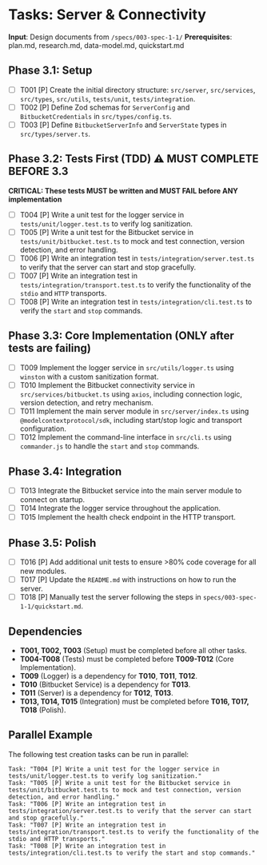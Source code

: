 # Tasks: Server & Connectivity

**Input**: Design documents from `/specs/003-spec-1-1/`
**Prerequisites**: plan.md, research.md, data-model.md, quickstart.md

## Phase 3.1: Setup
- [ ] T001 [P] Create the initial directory structure: `src/server`, `src/services`, `src/types`, `src/utils`, `tests/unit`, `tests/integration`.
- [ ] T002 [P] Define Zod schemas for `ServerConfig` and `BitbucketCredentials` in `src/types/config.ts`.
- [ ] T003 [P] Define `BitbucketServerInfo` and `ServerState` types in `src/types/server.ts`.

## Phase 3.2: Tests First (TDD) ⚠️ MUST COMPLETE BEFORE 3.3
**CRITICAL: These tests MUST be written and MUST FAIL before ANY implementation**
- [ ] T004 [P] Write a unit test for the logger service in `tests/unit/logger.test.ts` to verify log sanitization.
- [ ] T005 [P] Write a unit test for the Bitbucket service in `tests/unit/bitbucket.test.ts` to mock and test connection, version detection, and error handling.
- [ ] T006 [P] Write an integration test in `tests/integration/server.test.ts` to verify that the server can start and stop gracefully.
- [ ] T007 [P] Write an integration test in `tests/integration/transport.test.ts` to verify the functionality of the `stdio` and `HTTP` transports.
- [ ] T008 [P] Write an integration test in `tests/integration/cli.test.ts` to verify the `start` and `stop` commands.

## Phase 3.3: Core Implementation (ONLY after tests are failing)
- [ ] T009 Implement the logger service in `src/utils/logger.ts` using `winston` with a custom sanitization format.
- [ ] T010 Implement the Bitbucket connectivity service in `src/services/bitbucket.ts` using `axios`, including connection logic, version detection, and retry mechanism.
- [ ] T011 Implement the main server module in `src/server/index.ts` using `@modelcontextprotocol/sdk`, including start/stop logic and transport configuration.
- [ ] T012 Implement the command-line interface in `src/cli.ts` using `commander.js` to handle the `start` and `stop` commands.

## Phase 3.4: Integration
- [ ] T013 Integrate the Bitbucket service into the main server module to connect on startup.
- [ ] T014 Integrate the logger service throughout the application.
- [ ] T015 Implement the health check endpoint in the HTTP transport.

## Phase 3.5: Polish
- [ ] T016 [P] Add additional unit tests to ensure >80% code coverage for all new modules.
- [ ] T017 [P] Update the `README.md` with instructions on how to run the server.
- [ ] T018 [P] Manually test the server following the steps in `specs/003-spec-1-1/quickstart.md`.

## Dependencies
- **T001, T002, T003** (Setup) must be completed before all other tasks.
- **T004-T008** (Tests) must be completed before **T009-T012** (Core Implementation).
- **T009** (Logger) is a dependency for **T010**, **T011**, **T012**.
- **T010** (Bitbucket Service) is a dependency for **T013**.
- **T011** (Server) is a dependency for **T012**, **T013**.
- **T013, T014, T015** (Integration) must be completed before **T016, T017, T018** (Polish).

## Parallel Example
The following test creation tasks can be run in parallel:
```
Task: "T004 [P] Write a unit test for the logger service in tests/unit/logger.test.ts to verify log sanitization."
Task: "T005 [P] Write a unit test for the Bitbucket service in tests/unit/bitbucket.test.ts to mock and test connection, version detection, and error handling."
Task: "T006 [P] Write an integration test in tests/integration/server.test.ts to verify that the server can start and stop gracefully."
Task: "T007 [P] Write an integration test in tests/integration/transport.test.ts to verify the functionality of the stdio and HTTP transports."
Task: "T008 [P] Write an integration test in tests/integration/cli.test.ts to verify the start and stop commands."
```
